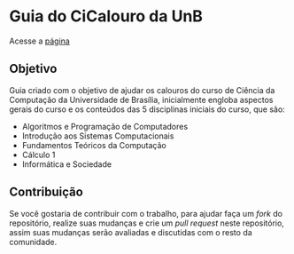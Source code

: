# Guia do CiCalouro da UnB

Acesse a [página](https://mikaelmello.github.io/guia-do-cicalouro/)

## Objetivo

Guia criado com o objetivo de ajudar os calouros do curso de Ciência da Computação da Universidade de Brasília, inicialmente engloba aspectos gerais do curso e os conteúdos das 5 disciplinas iniciais do curso, que são:

 * Algoritmos e Programação de Computadores
 * Introdução aos Sistemas Computacionais
 * Fundamentos Teóricos da Computação
 * Cálculo 1
 * Informática e Sociedade

## Contribuição

Se você gostaria de contribuir com o trabalho, para ajudar faça um _fork_ do repositório, realize suas mudanças e crie um _pull request_ neste repositório, assim suas mudanças serão avaliadas e discutidas com o resto da comunidade.

